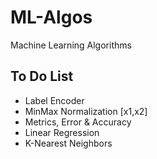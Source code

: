 # ML-Algos
Machine Learning Algorithms

## To Do List
- Label Encoder
- MinMax Normalization [x1,x2]
- Metrics, Error & Accuracy
- Linear Regression
- K-Nearest Neighbors
